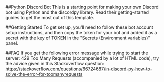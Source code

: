 ##Python Discord Bot
This is a starting point for making your own Discord bot using Python and the discordpy library. Read their getting-started guides to get the most out of this template.

##Getting Started
To get set up, you'll need to follow these bot account setup instructions, and then copy the token for your bot and added it as a secret with the key of TOKEN in the "Secrets (Environment variables)" panel.

##FAQ
If you get the following error message while trying to start the server: 429 Too Many Requests (accompanied by a lot of HTML code), try the advice given in this Stackoverflow question: https://stackoverflow.com/questions/66724687/in-discord-py-how-to-solve-the-error-for-toomanyrequests
